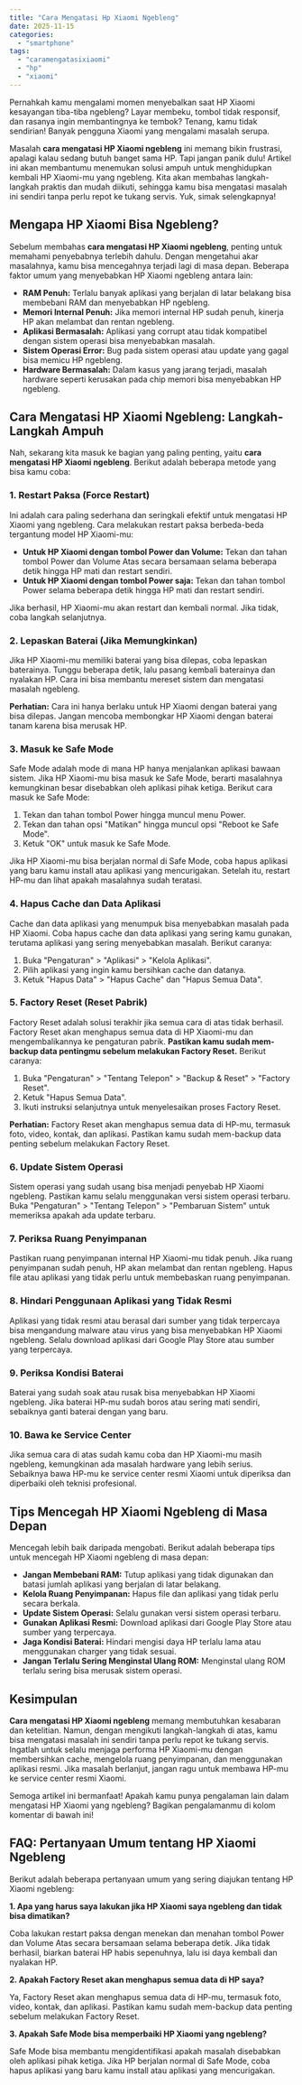 ```yaml
---
title: "Cara Mengatasi Hp Xiaomi Ngebleng"
date: 2025-11-15
categories: 
  - "smartphone"
tags: 
  - "caramengatasixiaomi"
  - "hp"
  - "xiaomi"
---
```


Pernahkah kamu mengalami momen menyebalkan saat HP Xiaomi kesayangan tiba-tiba ngebleng? Layar membeku, tombol tidak responsif, dan rasanya ingin membantingnya ke tembok? Tenang, kamu tidak sendirian! Banyak pengguna Xiaomi yang mengalami masalah serupa.

Masalah **cara mengatasi HP Xiaomi ngebleng** ini memang bikin frustrasi, apalagi kalau sedang butuh banget sama HP. Tapi jangan panik dulu! Artikel ini akan membantumu menemukan solusi ampuh untuk menghidupkan kembali HP Xiaomi-mu yang ngebleng. Kita akan membahas langkah-langkah praktis dan mudah diikuti, sehingga kamu bisa mengatasi masalah ini sendiri tanpa perlu repot ke tukang servis. Yuk, simak selengkapnya!

## Mengapa HP Xiaomi Bisa Ngebleng?

Sebelum membahas **cara mengatasi HP Xiaomi ngebleng**, penting untuk memahami penyebabnya terlebih dahulu. Dengan mengetahui akar masalahnya, kamu bisa mencegahnya terjadi lagi di masa depan. Beberapa faktor umum yang menyebabkan HP Xiaomi ngebleng antara lain:

- **RAM Penuh:** Terlalu banyak aplikasi yang berjalan di latar belakang bisa membebani RAM dan menyebabkan HP ngebleng.
- **Memori Internal Penuh:** Jika memori internal HP sudah penuh, kinerja HP akan melambat dan rentan ngebleng.
- **Aplikasi Bermasalah:** Aplikasi yang corrupt atau tidak kompatibel dengan sistem operasi bisa menyebabkan masalah.
- **Sistem Operasi Error:** Bug pada sistem operasi atau update yang gagal bisa memicu HP ngebleng.
- **Hardware Bermasalah:** Dalam kasus yang jarang terjadi, masalah hardware seperti kerusakan pada chip memori bisa menyebabkan HP ngebleng.

## Cara Mengatasi HP Xiaomi Ngebleng: Langkah-Langkah Ampuh

Nah, sekarang kita masuk ke bagian yang paling penting, yaitu **cara mengatasi HP Xiaomi ngebleng**. Berikut adalah beberapa metode yang bisa kamu coba:

### 1\. Restart Paksa (Force Restart)

Ini adalah cara paling sederhana dan seringkali efektif untuk mengatasi HP Xiaomi yang ngebleng. Cara melakukan restart paksa berbeda-beda tergantung model HP Xiaomi-mu:

- **Untuk HP Xiaomi dengan tombol Power dan Volume:** Tekan dan tahan tombol Power dan Volume Atas secara bersamaan selama beberapa detik hingga HP mati dan restart sendiri.
- **Untuk HP Xiaomi dengan tombol Power saja:** Tekan dan tahan tombol Power selama beberapa detik hingga HP mati dan restart sendiri.

Jika berhasil, HP Xiaomi-mu akan restart dan kembali normal. Jika tidak, coba langkah selanjutnya.

### 2\. Lepaskan Baterai (Jika Memungkinkan)

Jika HP Xiaomi-mu memiliki baterai yang bisa dilepas, coba lepaskan baterainya. Tunggu beberapa detik, lalu pasang kembali baterainya dan nyalakan HP. Cara ini bisa membantu mereset sistem dan mengatasi masalah ngebleng.

**Perhatian:** Cara ini hanya berlaku untuk HP Xiaomi dengan baterai yang bisa dilepas. Jangan mencoba membongkar HP Xiaomi dengan baterai tanam karena bisa merusak HP.

### 3\. Masuk ke Safe Mode

Safe Mode adalah mode di mana HP hanya menjalankan aplikasi bawaan sistem. Jika HP Xiaomi-mu bisa masuk ke Safe Mode, berarti masalahnya kemungkinan besar disebabkan oleh aplikasi pihak ketiga. Berikut cara masuk ke Safe Mode:

1. Tekan dan tahan tombol Power hingga muncul menu Power.
2. Tekan dan tahan opsi "Matikan" hingga muncul opsi "Reboot ke Safe Mode".
3. Ketuk "OK" untuk masuk ke Safe Mode.

Jika HP Xiaomi-mu bisa berjalan normal di Safe Mode, coba hapus aplikasi yang baru kamu install atau aplikasi yang mencurigakan. Setelah itu, restart HP-mu dan lihat apakah masalahnya sudah teratasi.

### 4\. Hapus Cache dan Data Aplikasi

Cache dan data aplikasi yang menumpuk bisa menyebabkan masalah pada HP Xiaomi. Coba hapus cache dan data aplikasi yang sering kamu gunakan, terutama aplikasi yang sering menyebabkan masalah. Berikut caranya:

1. Buka "Pengaturan" > "Aplikasi" > "Kelola Aplikasi".
2. Pilih aplikasi yang ingin kamu bersihkan cache dan datanya.
3. Ketuk "Hapus Data" > "Hapus Cache" dan "Hapus Semua Data".

### 5\. Factory Reset (Reset Pabrik)

Factory Reset adalah solusi terakhir jika semua cara di atas tidak berhasil. Factory Reset akan menghapus semua data di HP Xiaomi-mu dan mengembalikannya ke pengaturan pabrik. **Pastikan kamu sudah mem-backup data pentingmu sebelum melakukan Factory Reset.** Berikut caranya:

1. Buka "Pengaturan" > "Tentang Telepon" > "Backup & Reset" > "Factory Reset".
2. Ketuk "Hapus Semua Data".
3. Ikuti instruksi selanjutnya untuk menyelesaikan proses Factory Reset.

**Perhatian:** Factory Reset akan menghapus semua data di HP-mu, termasuk foto, video, kontak, dan aplikasi. Pastikan kamu sudah mem-backup data penting sebelum melakukan Factory Reset.

### 6\. Update Sistem Operasi

Sistem operasi yang sudah usang bisa menjadi penyebab HP Xiaomi ngebleng. Pastikan kamu selalu menggunakan versi sistem operasi terbaru. Buka "Pengaturan" > "Tentang Telepon" > "Pembaruan Sistem" untuk memeriksa apakah ada update terbaru.

### 7\. Periksa Ruang Penyimpanan

Pastikan ruang penyimpanan internal HP Xiaomi-mu tidak penuh. Jika ruang penyimpanan sudah penuh, HP akan melambat dan rentan ngebleng. Hapus file atau aplikasi yang tidak perlu untuk membebaskan ruang penyimpanan.

### 8\. Hindari Penggunaan Aplikasi yang Tidak Resmi

Aplikasi yang tidak resmi atau berasal dari sumber yang tidak terpercaya bisa mengandung malware atau virus yang bisa menyebabkan HP Xiaomi ngebleng. Selalu download aplikasi dari Google Play Store atau sumber yang terpercaya.

### 9\. Periksa Kondisi Baterai

Baterai yang sudah soak atau rusak bisa menyebabkan HP Xiaomi ngebleng. Jika baterai HP-mu sudah boros atau sering mati sendiri, sebaiknya ganti baterai dengan yang baru.

### 10\. Bawa ke Service Center

Jika semua cara di atas sudah kamu coba dan HP Xiaomi-mu masih ngebleng, kemungkinan ada masalah hardware yang lebih serius. Sebaiknya bawa HP-mu ke service center resmi Xiaomi untuk diperiksa dan diperbaiki oleh teknisi profesional.

## Tips Mencegah HP Xiaomi Ngebleng di Masa Depan

Mencegah lebih baik daripada mengobati. Berikut adalah beberapa tips untuk mencegah HP Xiaomi ngebleng di masa depan:

- **Jangan Membebani RAM:** Tutup aplikasi yang tidak digunakan dan batasi jumlah aplikasi yang berjalan di latar belakang.
- **Kelola Ruang Penyimpanan:** Hapus file dan aplikasi yang tidak perlu secara berkala.
- **Update Sistem Operasi:** Selalu gunakan versi sistem operasi terbaru.
- **Gunakan Aplikasi Resmi:** Download aplikasi dari Google Play Store atau sumber yang terpercaya.
- **Jaga Kondisi Baterai:** Hindari mengisi daya HP terlalu lama atau menggunakan charger yang tidak sesuai.
- **Jangan Terlalu Sering Menginstal Ulang ROM:** Menginstal ulang ROM terlalu sering bisa merusak sistem operasi.

## Kesimpulan

**Cara mengatasi HP Xiaomi ngebleng** memang membutuhkan kesabaran dan ketelitian. Namun, dengan mengikuti langkah-langkah di atas, kamu bisa mengatasi masalah ini sendiri tanpa perlu repot ke tukang servis. Ingatlah untuk selalu menjaga performa HP Xiaomi-mu dengan membersihkan cache, mengelola ruang penyimpanan, dan menggunakan aplikasi resmi. Jika masalah berlanjut, jangan ragu untuk membawa HP-mu ke service center resmi Xiaomi.

Semoga artikel ini bermanfaat! Apakah kamu punya pengalaman lain dalam mengatasi HP Xiaomi yang ngebleng? Bagikan pengalamanmu di kolom komentar di bawah ini!

## FAQ: Pertanyaan Umum tentang HP Xiaomi Ngebleng

Berikut adalah beberapa pertanyaan umum yang sering diajukan tentang HP Xiaomi ngebleng:

**1\. Apa yang harus saya lakukan jika HP Xiaomi saya ngebleng dan tidak bisa dimatikan?**

Coba lakukan restart paksa dengan menekan dan menahan tombol Power dan Volume Atas secara bersamaan selama beberapa detik. Jika tidak berhasil, biarkan baterai HP habis sepenuhnya, lalu isi daya kembali dan nyalakan HP.

**2\. Apakah Factory Reset akan menghapus semua data di HP saya?**

Ya, Factory Reset akan menghapus semua data di HP-mu, termasuk foto, video, kontak, dan aplikasi. Pastikan kamu sudah mem-backup data penting sebelum melakukan Factory Reset.

**3\. Apakah Safe Mode bisa memperbaiki HP Xiaomi yang ngebleng?**

Safe Mode bisa membantu mengidentifikasi apakah masalah disebabkan oleh aplikasi pihak ketiga. Jika HP berjalan normal di Safe Mode, coba hapus aplikasi yang baru kamu install atau aplikasi yang mencurigakan.
